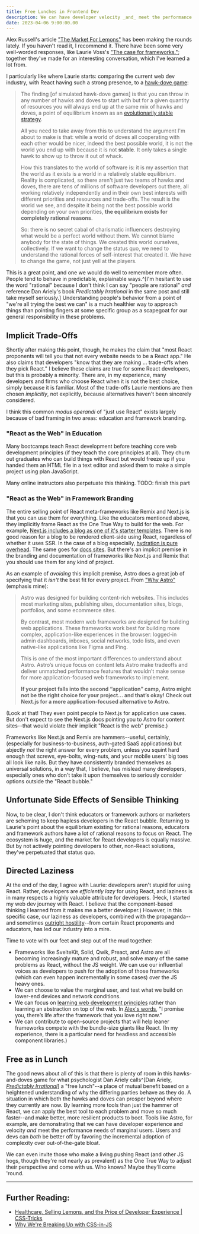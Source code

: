 ```yaml
---
title: Free Lunches in Frontend Dev
description: We can have developer velocity _and_ meet the performance needs of marginal users
date: 2023-04-06 9:00:00.00
---
```


Alex Russell's article ["The Market For Lemons"](https://infrequently.org/2023/02/the-market-for-lemons/)
has been making the rounds lately. If you haven't read it, I recommend it.
There have been some very well-worded responses, like Laurie Voss's
["The case for frameworks."](https://seldo.com/posts/the_case_for_frameworks);
together they've made for an interesting conversation, which I've learned a lot from.

I particularly like where Laurie starts: comparing the current web dev industry,
with React having such a strong presence, to a [hawk-dove game](https://en.wikipedia.org/wiki/Chicken_(game)):

> The finding [of simulated hawk-dove games] is that you can throw in
> any number of hawks and doves to start with but for a given
> quantity of resources you will always end up at the same mix of hawks and doves,
> a point of equilibrium known as an
> [evolutionarily stable strategy](https://en.wikipedia.org/wiki/Evolutionarily_stable_strategy).
>
> All you need to take away from this to understand the argument I'm about to make is that:
> while a world of doves all cooperating with each other would be nicer,
> indeed the best possible world,
> it is not the world you end up with because it is not **stable**.
> It only takes a single hawk to show up to throw it out of whack.
>
> How this translates to the world of software is:
> it is my assertion that the world as it exists is a world in a relatively stable equilibrium.
> Reality is complicated, so there aren't just two teams of hawks and doves,
> there are tens of millions of software developers out there,
> all working relatively independently and in their own best interests
> with different priorities and resources and trade-offs.
> The result is the world we see, and despite it being not the best possible world
> depending on your own priorities, **the equilibrium exists for completely rational reasons**.
>
> So: there is no secret cabal of charismatic influencers
> destroying what would be a perfect world without them.
> We cannot blame anybody for the state of things. We created this world ourselves, collectively.
> If we want to change the status quo, we need to understand the rational
> forces of self-interest that created it.
> We have to change the game, not just yell at the players.

This is a great point, and one we would do well to remember more often. People tend to behave in predictable, explainable ways.^[I'm hesitant to use the word "rational" because I don't think I can say "people are rational" _and_ reference Dan Ariely's book _Predictably Irrational_ in the same post and still take myself seriously.] Understanding people's behavior from a point of "we're all trying the best we can" is a much healthier way to approach things than pointing fingers at some specific group as a scapegoat for our general responsibility in these problems.

## Implicit Trade-Offs

Shortly after making this point, though, he makes the claim that "most React proponents will tell you that not every website needs to be a React app." He also claims that developers "know that they are making ... trade-offs when they pick React." I believe these claims are true for some React developers, but this is probably a minority. There are, in my experience, many developers and firms who choose React when it is not the best choice, simply because it is familiar. Most of the trade-offs Laurie mentions are then chosen _implicitly_, not explicitly, because alternatives haven't been sincerely considered.

I think this common _modus operandi_ of "just use React" exists largely because of bad framing in two areas: education and framework branding.

### "React as the Web" in Education

Many bootcamps teach React development before teaching core web development principles (if they teach the core principles at all). They churn out graduates who can build things with React but would freeze up if you handed them an HTML file in a text editor and asked them to make a simple project using plan JavaScript.

Many online instructors also perpetuate this thinking. TODO: finish this part

### "React as the Web" in Framework Branding

The entire selling point of React meta-frameworks like Remix and Next.js is that you can use them for everything. Like the educators mentioned above, they implicitly frame React as the One True Way to build for the web. For example, [Next.js includes a blog as one of it's starter templates](https://vercel.com/templates/next.js/blog-starter-kit). There is no good reason for a blog to be rendered client-side using React, regardless of whether it uses SSR. In the case of a blog especially, [hydration is pure overhead](https://www.builder.io/blog/hydration-is-pure-overhead). The same goes for [docs sites](https://vercel.com/templates/next.js/documentation-starter-kit). But there's an implicit premise in the branding and documentation of frameworks like Next.js and Remix that you should use them for any kind of project.

As an example of _avoiding_ this implicit premise, Astro does a great job of specifying that it _isn't_ the best fit for every project.
From ["Why Astro"](https://docs.astro.build/en/concepts/why-astro/) (emphasis mine):

> Astro was designed for building content-rich websites. This includes most marketing sites, publishing sites, documentation sites, blogs, portfolios, and some ecommerce sites.
> 
> By contrast, most modern web frameworks are designed for building web applications. These frameworks work best for building more complex, application-like experiences in the browser: logged-in admin dashboards, inboxes, social networks, todo lists, and even native-like applications like Figma and Ping.
> 
> This is one of the most important differences to understand about Astro. Astro’s unique focus on content lets Astro make tradeoffs and deliver unmatched performance features that wouldn’t make sense for more application-focused web frameworks to implement.
> 
> **If your project falls into the second “application” camp, Astro might not be the right choice for your project… and that’s okay! Check out Next.js for a more application-focused alternative to Astro.**

(Look at that! They even point people to Next.js for application use cases. But don't expect to see the Next.js docs pointing you to Astro for content sites--that would violate their implicit "React is the web" premise.)

Frameworks like Next.js and Remix are hammers--useful, certainly, (especially for business-to-business, auth-gated SaaS applications) but abjectly _not_ the right answer for every problem, unless you squint hard enough that screws, eye-bolts, wing-nuts, and your mobile users' big toes all look like nails. But they have consistently branded themselves as universal solutions, in a way that, I believe, has mislead many developers, especially ones who don't take it upon themselves to seriously consider options outside the "React bubble."

## Unfortunate Side Effects of Sensible Thinking

Now, to be clear, I don't think educators or framework authors or marketers are scheming to keep hapless developers in the React bubble. Returning to Laurie's point about the equilibrium existing for rational reasons, educators and framework authors have a lot of rational reasons to focus on React. The ecosystem is huge, and the market for React developers is equally massive. But by not actively pointing developers to other, non-React solutions, they've perpetuated that status quo.

## Directed Laziness

At the end of the day, I agree with Laurie: developers aren't stupid for using React. Rather, developers are _efficiently lazy_ for using React, and laziness is in many respects a highly valuable attribute for developers. (Heck, I started my web dev journey with React. I believe that the component-based thinking I learned from it makes me a better developer.) However, in this specific case, our laziness as developers, combined with the propaganda--and sometimes [outright hostility](https://fediverse.zachleat.com/@zachleat/109830047951867907)--from certain React proponents and educators, has led our industry into a mire.

Time to vote with our feet and step out of the mud together:

- Frameworks like SvelteKit, Solid, Qwik, Preact, and Astro are all becoming increasingly mature and robust, and solve many of the same problems as React, without the JS weight. We can use our influential voices as developers to push for the adoption of those frameworks (which can even happen incrementally in some cases) over the JS heavy ones.
- We can choose to value the marginal user, and test what we build on lower-end devices and network conditions.
- We can focus on [learning web development principles](https://www.zachleat.com/twitter/1074776108422307840/) rather than learning an abstraction on top of the web. In [Alex's words](https://changelog.com/jsparty/263), "I promise you, there’s life after the framework that you love right now."
- We can contribute to open-source projects that will help leaner frameworks compete with the bundle-size giants like React. (In my experience, there is a particular need for headless and accessible component libraries.)

## Free as in Lunch

The good news about all of this is that there is plenty of room in this hawks-and-doves game for what psychologist Dan Ariely calls^[Dan Ariely, [_Predictably Irrational_](https://www.amazon.com/dp/0061854549)] a "free lunch"--a place of mutual benefit based on a heightened understanding of why the differing parties behave as they do. A situation in which both the hawks and doves can prosper beyond where they currently are now. By learning more tools than just the hammer of React, we can apply the best tool to each problem and move so much faster--and make better, more resilient products to boot. Tools like Astro, for example, are demonstrating that we can have developer experience and velocity _and_ meet the performance needs of marginal users. Users and devs can _both_ be better off by favoring the incremental adoption of complexity over out-of-the-gate bloat.

We can even invite those who make a living pushing React (and other JS hogs, though they're not nearly as prevalent) as the One True Way to adjust their perspective and come with us. Who knows? Maybe they'll come 'round.

---

## Further Reading:

* [Healthcare, Selling Lemons, and the Price of Developer Experience | CSS-Tricks](https://css-tricks.com/healthcare-selling-lemons-and-the-price-of-developer-experience/)
* [Why We're Breaking Up with CSS-in-JS](https://bradfrost.com/blog/link/why-were-breaking-up-with-css-in-js/)